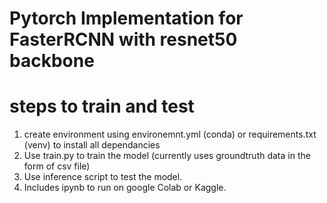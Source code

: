 # Pytorch Implementation for FasterRCNN with resnet50 backbone

# steps to train and test
1. create environment using environemnt.yml (conda) or requirements.txt (venv) to install all dependancies
2. Use train.py to train the model (currently uses groundtruth data in the form of csv file)
3. Use inference script to test the model.
4. Includes ipynb to run on google Colab or Kaggle.
